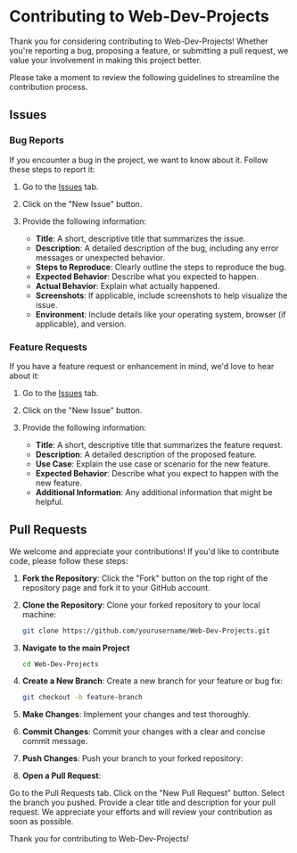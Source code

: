 # Contributing to Web-Dev-Projects

Thank you for considering contributing to Web-Dev-Projects! Whether you're reporting a bug, proposing a feature, or submitting a pull request, we value your involvement in making this project better.

Please take a moment to review the following guidelines to streamline the contribution process.

## Issues

### Bug Reports

If you encounter a bug in the project, we want to know about it. Follow these steps to report it:

1. Go to the [Issues](https://github.com/Google-Developer-Student-Clubs-TECB/Web-Dev-Projects/issues) tab.
2. Click on the "New Issue" button.
3. Provide the following information:

   - **Title**: A short, descriptive title that summarizes the issue.
   - **Description**: A detailed description of the bug, including any error messages or unexpected behavior.
   - **Steps to Reproduce**: Clearly outline the steps to reproduce the bug.
   - **Expected Behavior**: Describe what you expected to happen.
   - **Actual Behavior**: Explain what actually happened.
   - **Screenshots**: If applicable, include screenshots to help visualize the issue.
   - **Environment**: Include details like your operating system, browser (if applicable), and version.

### Feature Requests

If you have a feature request or enhancement in mind, we'd love to hear about it:

1. Go to the [Issues](https://github.com/Google-Developer-Student-Clubs-TECB/Web-Dev-Projects/issues) tab.
2. Click on the "New Issue" button.
3. Provide the following information:

   - **Title**: A short, descriptive title that summarizes the feature request.
   - **Description**: A detailed description of the proposed feature.
   - **Use Case**: Explain the use case or scenario for the new feature.
   - **Expected Behavior**: Describe what you expect to happen with the new feature.
   - **Additional Information**: Any additional information that might be helpful.

## Pull Requests

We welcome and appreciate your contributions! If you'd like to contribute code, please follow these steps:

1. **Fork the Repository**: Click the "Fork" button on the top right of the repository page and fork it to your GitHub account.

2. **Clone the Repository**: Clone your forked repository to your local machine:

   ```bash
   git clone https://github.com/yourusername/Web-Dev-Projects.git
   ```
3. **Navigate to the main Project**
   ```bash
   cd Web-Dev-Projects
   ```

3. **Create a New Branch**: Create a new branch for your feature or bug fix:
   ```bash
   git checkout -b feature-branch
   ```
4. **Make Changes**: Implement your changes and test thoroughly.
5. **Commit Changes**: Commit your changes with a clear and concise commit message.
6. **Push Changes**: Push your branch to your forked repository:
7. **Open a Pull Request**:

Go to the Pull Requests tab.
Click on the "New Pull Request" button.
Select the branch you pushed.
Provide a clear title and description for your pull request.
We appreciate your efforts and will review your contribution as soon as possible.

Thank you for contributing to Web-Dev-Projects!
